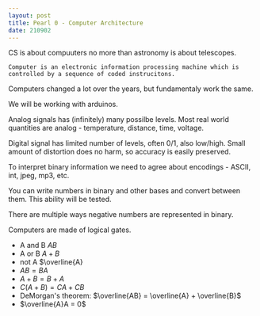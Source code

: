 ```yaml
---
layout: post
title: Pearl 0 - Computer Architecture
date: 210902
---
```

CS is about compuuters no more than astronomy is about telescopes.

	Computer is an electronic information processing machine which is controlled by a sequence of coded instrucitons.

Computers changed a lot over the years, but fundamentaly work the same. 

We will be working with arduinos.

Analog signals has (infinitely) many possilbe levels. Most real world quantities are analog - temperature, distance, time, voltage. 

Digital signal has limited number of levels, often 0/1, also low/high.
Small amount of distortion does no harm, so accuracy is easily preserved.

To interpret binary information we need to agree about encodings - ASCII, int, jpeg, mp3, etc.

You can write numbers in binary and other bases and convert between them. This ability will be tested.

There are multiple ways negative numbers are represented in binary. 

Computers are made of logical gates.
 - A and B $AB$
 - A or B $A + B$
 - not A $\overline{A}
 - $AB = BA$
 - $A+B = B+A$
 - $C (A + B) = CA + CB$
 - DeMorgan's theorem: $\overline{AB} = \overline{A} + \overline{B}$
 - $\overline{A}A = 0$

